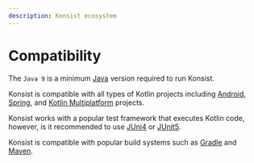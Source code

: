 ```yaml
---
description: Konsist ecosystem
---
```


# Compatibility

The `Java 9` is a minimum [Java](https://www.java.com/en) version required to run Konsist.

Konsist is compatible with all types of Kotlin projects including [Android](https://www.android.com/), [Spring](https://spring.io/), and [Kotlin Multiplatform](https://kotlinlang.org/docs/multiplatform.html) projects.

Konsist works with a popular test framework that executes Kotlin code, however, is it recommended to use [JUni4](https://junit.org/junit4/) or [JUnit5](https://junit.org/junit5/).&#x20;

Konsist is compatible with popular build systems such as [Gradle](https://gradle.org/) and [Maven](https://maven.apache.org/).
